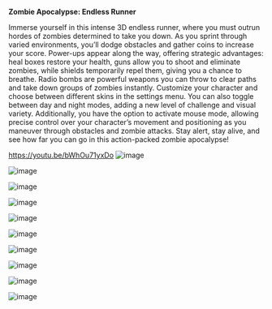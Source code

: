 **Zombie Apocalypse: Endless Runner** 

 Immerse yourself in this intense 3D endless runner, where you must outrun hordes of zombies determined to take you down. As you sprint through varied environments, you’ll dodge obstacles and gather coins to increase your score. Power-ups appear along the way, offering strategic advantages: heal boxes restore your health, guns allow you to shoot and eliminate zombies, while shields temporarily repel them, giving you a chance to breathe. Radio bombs are powerful weapons you can throw to clear paths and take down groups of zombies instantly.  Customize your character and choose between different skins in the settings menu. You can also toggle between day and night modes, adding a new level of challenge and visual variety. Additionally, you have the option to activate mouse mode, allowing precise control over your character’s movement and positioning as you maneuver through obstacles and zombie attacks. Stay alert, stay alive, and see how far you can go in this action-packed zombie apocalypse!

https://youtu.be/bWhOu71yxDo
![image](https://github.com/user-attachments/assets/c4da2627-a970-4f7e-bc63-27a4ad437388)

![image](https://github.com/user-attachments/assets/f0f2ebfa-7b42-454a-bf5d-a00dd0e119eb)

![image](https://github.com/user-attachments/assets/84d321eb-f556-4214-bd2f-cd458e24c66e)

![image](https://github.com/user-attachments/assets/5dab8109-6965-4214-b435-dd6c6fab2c1f)

![image](https://github.com/user-attachments/assets/3446c382-f7a1-4cb7-af79-d6a7132cec65)

![image](https://github.com/user-attachments/assets/e8f1b898-3a34-4e39-8487-6ed34b603fe5)

![image](https://github.com/user-attachments/assets/ba7a7a11-b373-47ad-bea4-076f734537ca)

![image](https://github.com/user-attachments/assets/28b45817-b214-4140-8ae5-f16f5699a66e)

![image](https://github.com/user-attachments/assets/f7bdae57-e560-40d6-8ba7-9d43a52dcc5a)

![image](https://github.com/user-attachments/assets/76796588-0b78-4d08-816e-5b2fb07223fb)

